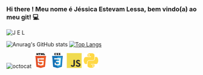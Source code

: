 ### Hi there ! Meu nome é Jéssica Estevam Lessa, bem vindo(a) ao meu git! :computer:

<!--
**Jessicalessa/Jessicalessa** is a ✨ _special_ ✨ repository because its `README.md` (this file) appears on your GitHub profile.
-->
![J E L](https://user-images.githubusercontent.com/93428392/224326504-8f72cff3-fd93-4a1c-92fc-2c330ac7260f.png)


![Anurag's GitHub stats](https://github-readme-stats.vercel.app/api?username=Jessicalessa&show_icons=true&theme=transparent)
[![Top Langs](https://github-readme-stats.vercel.app/api/top-langs/?username=Jessicalessa&layout=compact)](https://github.com/Jessicalessa/github-readme-stats)

<p alinhar=esquerda>
<img src="https://user-images.githubusercontent.com/93428392/224031652-282e110f-6191-4f2e-80cc-178a116f187d.png" alt="octocat" width="100" height="100"/>
<img src="https://raw.githubusercontent.com/devicons/devicon/master/icons/html5/html5-original-wordmark.svg" alt="html5" width="40" height="40"/> 
<img src="https://raw.githubusercontent.com/devicons/devicon/master/icons/css3/css3-original-wordmark.svg" alt="css3" width="40" height="40"/> 
<img src="https://raw.githubusercontent.com/devicons/devicon/master/icons/javascript/javascript-original.svg" alt="javascript" width="40" height="40"/> 
<img src="https://raw.githubusercontent.com/devicons/devicon/master/icons/python/python-plain.svg" alt="Python" width="40" height="40" />
</p>
